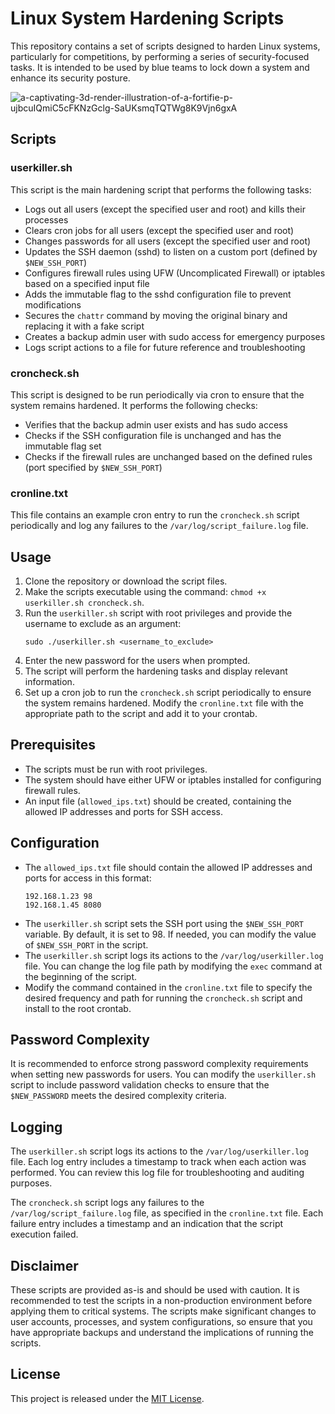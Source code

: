 # Linux System Hardening Scripts

This repository contains a set of scripts designed to harden Linux systems, particularly for competitions, by performing a series of security-focused tasks. It is intended to be used by blue teams to lock down a system and enhance its security posture.

![a-captivating-3d-render-illustration-of-a-fortifie-p-ujbcuIQmiC5cFKNzGclg-SaUKsmqTQTWg8K9Vjn6gxA](https://github.com/fulco/BlueLinuxBastion/assets/802660/52bd88c5-a985-4ed2-af29-9698733b0198)

## Scripts

### userkiller.sh

This script is the main hardening script that performs the following tasks:
- Logs out all users (except the specified user and root) and kills their processes
- Clears cron jobs for all users (except the specified user and root)
- Changes passwords for all users (except the specified user and root)
- Updates the SSH daemon (sshd) to listen on a custom port (defined by `$NEW_SSH_PORT`)
- Configures firewall rules using UFW (Uncomplicated Firewall) or iptables based on a specified input file
- Adds the immutable flag to the sshd configuration file to prevent modifications
- Secures the `chattr` command by moving the original binary and replacing it with a fake script
- Creates a backup admin user with sudo access for emergency purposes
- Logs script actions to a file for future reference and troubleshooting

### croncheck.sh

This script is designed to be run periodically via cron to ensure that the system remains hardened. It performs the following checks:
- Verifies that the backup admin user exists and has sudo access
- Checks if the SSH configuration file is unchanged and has the immutable flag set
- Checks if the firewall rules are unchanged based on the defined rules (port specified by `$NEW_SSH_PORT`)

### cronline.txt

This file contains an example cron entry to run the `croncheck.sh` script periodically and log any failures to the `/var/log/script_failure.log` file.

## Usage

1. Clone the repository or download the script files.
2. Make the scripts executable using the command: `chmod +x userkiller.sh croncheck.sh`.
3. Run the `userkiller.sh` script with root privileges and provide the username to exclude as an argument:
   ```
   sudo ./userkiller.sh <username_to_exclude>
   ```
4. Enter the new password for the users when prompted.
5. The script will perform the hardening tasks and display relevant information.
6. Set up a cron job to run the `croncheck.sh` script periodically to ensure the system remains hardened. Modify the `cronline.txt` file with the appropriate path to the script and add it to your crontab.

## Prerequisites

- The scripts must be run with root privileges.
- The system should have either UFW or iptables installed for configuring firewall rules.
- An input file (`allowed_ips.txt`) should be created, containing the allowed IP addresses and ports for SSH access.

## Configuration

- The `allowed_ips.txt` file should contain the allowed IP addresses and ports for access in this format:
   ```
   192.168.1.23 98
   192.168.1.45 8080
   ```
- The `userkiller.sh` script sets the SSH port using the `$NEW_SSH_PORT` variable. By default, it is set to 98. If needed, you can modify the value of `$NEW_SSH_PORT` in the script.
- The `userkiller.sh` script logs its actions to the `/var/log/userkiller.log` file. You can change the log file path by modifying the `exec` command at the beginning of the script.
- Modify the command contained in the `cronline.txt` file to specify the desired frequency and path for running the `croncheck.sh` script and install to the root crontab.

## Password Complexity

It is recommended to enforce strong password complexity requirements when setting new passwords for users. You can modify the `userkiller.sh` script to include password validation checks to ensure that the `$NEW_PASSWORD` meets the desired complexity criteria.

## Logging

The `userkiller.sh` script logs its actions to the `/var/log/userkiller.log` file. Each log entry includes a timestamp to track when each action was performed. You can review this log file for troubleshooting and auditing purposes.

The `croncheck.sh` script logs any failures to the `/var/log/script_failure.log` file, as specified in the `cronline.txt` file. Each failure entry includes a timestamp and an indication that the script execution failed.

## Disclaimer

These scripts are provided as-is and should be used with caution. It is recommended to test the scripts in a non-production environment before applying them to critical systems. The scripts make significant changes to user accounts, processes, and system configurations, so ensure that you have appropriate backups and understand the implications of running the scripts.

## License

This project is released under the [MIT License](https://opensource.org/licenses/MIT).
